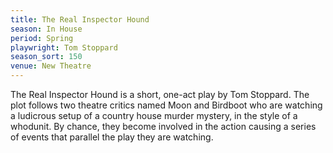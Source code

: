 ```yaml
---
title: The Real Inspector Hound
season: In House
period: Spring
playwright: Tom Stoppard
season_sort: 150
venue: New Theatre
---
```


The Real Inspector Hound is a short, one-act play by Tom Stoppard. The plot follows two theatre critics named Moon and Birdboot who are watching a ludicrous setup of a country house murder mystery, in the style of a whodunit. By chance, they become involved in the action causing a series of events that parallel the play they are watching.
